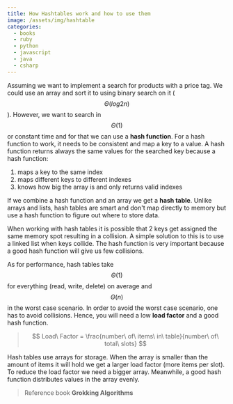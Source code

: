 ```yaml
---
title: How Hashtables work and how to use them
image: /assets/img/hashtable
categories:
  - books
  - ruby
  - python
  - javascript
  - java
  - csharp
---
```


Assuming we want to implement a search for products with a price tag. We could
use an array and sort it to using binary search on it ($$\Theta(log{2}n)$$).
However, we want to search in $$\Theta(1)$$ or constant time and for that we can
use a **hash function**. For a hash function to work, it needs to be consistent
and map a key to a value. A hash function returns always the same values for the
searched key because a hash function:

1. maps a key to the same index
2. maps different keys to different indexes
3. knows how big the array is and only returns valid indexes

If we combine a hash function and an array we get a **hash table**. Unlike
arrays and lists, hash tables are smart and don't map directly to memory but use
a hash function to figure out where to store data.

When working with hash tables it is possible that 2 keys get assigned the same
memory spot resulting in a collision. A simple solution to this is to use a
linked list when keys collide. The hash function is very important because a
good hash function will give us few collisions.

As for performance, hash tables take $$\Theta(1)$$ for everything (read, write,
delete) on average and $$\Theta(n)$$ in the worst case scenario. In order to
avoid the worst case scenario, one has to avoid collisions. Hence, you will need
a low **load factor** and a good hash function.

> $$
> Load\ Factor = \frac{number\ of\ items\ in\ table}{number\ of\ total\ slots}
> $$

Hash tables use arrays for storage. When the array is smaller than the amount
of items it will hold we get a larger load factor (more items per slot). To
reduce the load factor we need a bigger array. Meanwhile, a good hash function
distributes values in the array evenly.

> Reference book **Grokking Algorithms**
